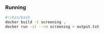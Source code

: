 ### Running

```bash
#!/bin/bash
docker build -t screening .
docker run -it --rm screening > output.txt
```